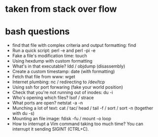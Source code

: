 
# taken from stack over flow 

# bash questions    
- find that file with complex criteria and output formatting: find	
- Run a quick script: perl -e and perl -pi -e	
- Fake a file's modification time: touch	
- Using hexdump with custom formatting	
- What's in that executable? ldd / objdump (disassembly)	
- Create a custom timestamp: date (with formatting)	
- Fetch that file from www: wget	
- Internet plumbing: nc / redirecting to /dev/tcp	
- Using ssh for port forwaring (fake your world position)	
- Check that you're not running out of inodes: du -i	
- Who's opening which files? lsof / strace	
- What ports are open? netstat -a -n	
- Munching a lot of text: cat / tac/ head / tail -f / sort / sort -n (together with du -s)	
- Mounting an file image: fdisk -fu / mount -o loop	
- How to interrupt a Vim command taking too much time? You can interrupt it sending SIGINT (CTRL+C).	